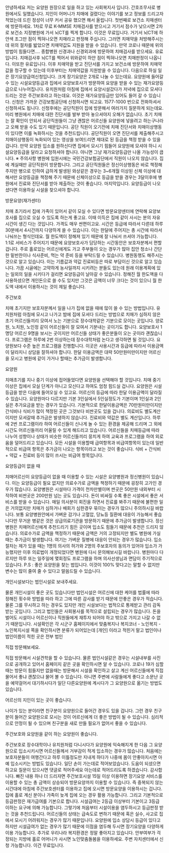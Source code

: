 안녕하세요
저는 요양원 원장으로 일을 하고 있는 사회복지사 입니다. 간호조무사로 병원에서도 일했습니다.
지인이 어머니가 치매에 걸렸다는 이야기를 보고 정보를 드리고자 적었는데 드린 정성이 너무 커서 공유 했으면 해서 올립니다.
첫번째로 보건소 치매센터에 방문하세요. 1차로 무료 K-MMSE 치매검사를 받으시고 거기서 점수가 낮으시면 2차로 보건소 지정병원에 가서 뇌CT를 찍게 합니다. 이것은 무료입니다. 거기서 뇌CT에 하얀색 조그만 점이 찍혀나오면 치매라고 판정해 주십니다. 그러면 치매약을 처방해주시는데 위의 절차를 밟았으면 치매약값도 지원을 받을 수 있습니다.
만약 코로나 때문에 위의 방법이 힘들다면.... 종합병원 신경과나 신경외과에 방문하여 치매검사를 받으세요. 유료입니다. 치매검사후 뇌CT를 찍어서 위와같이 하얀 점이 찍혀나오면 치매판정이 나옵니다. 이또한 유료입니다. 이후 치매약을 받고 진단서를 가지고 보건소에 방문하여 치매약 값을 청구할 수 있는데 이후부터는 치매약값을 지원받을 수 있습니다.
다음으로 하실 일은 장기요양급여신청입니다. 크게 장기요양은 2개로 나눌 수 있는데요. 요양원에 들어갈 수 있는 시설요양등급과 집에서 요양보호사가 방문하여 요양을 받을 수 있는 재가요양등급으로 나누어집니다.
유치원처럼 아침에 집에서 요양시설갔다가 저녁에 집으로 모셔다 드리는 것은 주간보호라고 하는데요. 이것은 재가요양등급만 있어도 들어 갈 수 있습니다.
신청은 가까운 건강보험공단에 신청하시면 되고요. 1577-1000 번으로 전화하셔서 신청하셔도 됩니다.
신청후에는 공단직원이 집에 방문해서 여러가지 질문하게 되는데요. 미리 병원에서 치매에 대한 진단서를 발부 받아 놓으셔야지 오해가 없습니다.
초기 치매는 잘 확인이 안되서 공단직원들이 그냥 괜찮은 어르신들 요양원에 넣을려고 하는구나라고 오해 받을 수도 있기 때문입니다.
공단 직원이 오기전에 치매 진단서와 치매이상행동이 있다면 이를 녹화하시는 것을 추천드립니다.
공단직원이 오면 진단서를 제출해주시고 치매이상행동이 녹화되어 있는 영상을 보여드리면 제대로 된 등급을 책정 받을 수 있을 겁니다.
만약 요양원 입소를 원하신다면 집에서 모시기 힘들어 요양원에 모셔야 하니 시설요양등급을 달라고 요청하셔야 합니다. 아니면 그냥 재가요양등급만 나올 가능성이 큽니다.
※ 주의사항
병원에 입원시에는 국민건강보험공단에서 직원이 나오지 않습니다. 집에 계실때만 공단직원이 방문합니다. 그리고 공단직원들은 정신이상행동은 바로 책정해주지만 병으로 인하여 급하게 발생된 와상같은 경우는 3~6개월 이상된 신체 이상에 대해서만 요양등급을 책정해 주기 때문에 신체이상으로 등급을 받을 경우는 3달이후에 병원에서 진료와 진단서를 받아 제출하는 것이 좋습니다.
마지막입니다.
요양등급이 나오셨다면 이용하실 시설을 찾으셔야 합니다.

방문요양(재가센터)

치매 초기라서 집에 가족이 있어서 같이 모실 수 있다면 방문요양센터에 연락해 요양보호사를 집으로 오실 수 있도록 하는게 좋고요.
이때 이득은 집에 같이 사시는 분의 자유시간이 생긴 다는 것입니다. 가격도 매우 싼편이고요.
시간은 등급에 따라서 다른데 하루 30분에서 4시간까지 다양하게 쓸 수 있습니다.
이는 한달에 주어지는 총 시간에 따라서 나눠쓰는 형식인데요. 월 한도액이 정해져 있기 때문에 잘 나눠서 쓰셔야 가능합니다.
1:1로 서비스가 주어지기 때문에 요양보호사가 담당하는 시간동안은 보호자분께서 편할겁니다.
주로 홀로있는 어르신에게도 가고 주부들이 오는 경우가 많아 집안 청소나 간단한 밑반찬이나 식사준비, 먹는 약 준비 등을 부탁드릴 수 있습니다. 병원동행도 해주시는 것으로 알고 있습니다. 이는 기름값과 약값 진료비등은 따로 부담이신 것으로 알고 있습니다.
가끔 시골에는 고약하게 농사일까지 시키려는 분들도 있는데 원래 이용계획에 있는 일외의 일을 시키다가 걸리면 요양등급이 날아갈 수 있습니다.
정해진 월 한도액을 다 사용하셨으면 개인돈으로 쓸 수도 있지만 그것은 금액이 너무 크다는 것이 있으니 월 한도액 내에서 이용하시는 것이 제일 좋습니다.

주간보호

치매 초기지만 보호자분께서 일을 나가 집에 없을 때에 많이 쓸 수 있는 방법입니다.
유치원처럼 아침에 모시고 나가고 밤에 집에 모셔다 드리는 방법으로 치매가 심하지 않은 초기 어르신들끼리 모여서 노는 기분으로 장수대학같은 기분으로 모이는 곳입니다. 양로원, 노치원, 노인정 같이 어르신들이 잘 모여서 기분내는 곳이기도 합니다.
요양보호사 1명당 어르신 9명을 보시는 곳이지만 어르신들 상태가 좋은분들이 오는 곳이라 괜찮습니다.
프로그램은 하루에 2번 이상하는데 장수대학처럼 논다고 생각하면 될 것입니다. 요양원보다 수준 높은 프로그램을 진행합니다. 이곳은 사용시간과 등급에 따라서 이용금액이 달라지니 상담을 잘하셔야 합니다.
한달 이용금액은 대략 50만원미만이지만 어르신을 모시고 병원에 같이 가거나 할때는 추가금이 발생합니다.

요양원

치매초기를 지나 중기 이상에 접어들었다면 요양원을 선택해야 할 것입니다. 치매 중기 이상은 집에서 모실 단계가 아니고 모신다고 하여도 엄청 힘드실 겁니다. 요양원은 시설등급을 받은 다음에 들어오실 수 있고요. 어르신의 등급에 따라 한달 이용금액이 달라질 수 있습니다. 요양원마다 다르지만 기본 3인실에서 5인실정도가 기본이며 1인실과 2인실은 추가요금을 받는 경우가 있습니다.
기본적으로 한달이용금액은 70만원미만이지만 간식비나 식비가 많이 책정된 곳은 그것보다 비싼곳도 있을 겁니다. 의료비도 별도계산이지만 모셔갈때 추가금은 발생하지 않습니다. 진료비와 약값은 별도 계산입니다.
하루에 2번 프로그램이라 하여 어르신들이 신나게 놀 수 있는 환경을 제공해 드리며 그 외에 시간도 어르신들끼리 어울릴 수 있게 해드리고 있습니다.
어르신들을 치매등급에 따라 나누어 성향이나 상태가 비슷한 어르신들끼리 뭉치게 하여 교육과 프로그램을 하여 외로움을 덜어드리고 있습니다.
모든 시설을 이용할때 급여항목과 비급여항목이 있는데 일반적으로 비급여 항목은 추가금이 나오는 항목이라고 보는 것이 좋습니다. 식비 + 간식비 + 약값 + 진료비 등이 많이 쓰시는 비급여 항목입니다.

요양등급이 없을 때

치매어르신이 요양등급이 없을 때 이용할 수 있는 시설은 요양병원과 정신병원이 있습니다.
이는 요양등급이 필요 없지만 의료수가로 금액을 책정하기 때문에 굉장히 고가인 경우가 많습니다.
요양병원은 시설마다 가격이 천차만별이며 싼곳은 50만원 내외부터 시작하여 비싼곳은 200만원 넘는 곳도 있습니다. 돈이 비싸질 수록 좋은 시설에서 좋은 서비스를 받을 수 있습니다.
매일 의사분이 회진을 하면서 진료를 봐주기 때문에 불편한 일은 거의없지만 치매가 심하거나 배회가 심한경우 묶이는 경우가 많으니 주의하시길 바랍니다.
보통 요양병원안에서 가벼운 감기나 고혈압, 당뇨등 질환에 대응이 가능해서 좋습니다만 무거운 병같은 것은 상급의료기관을 방문하기 때문에 추가금이 발생합니다.
정신병원은 치매어르신에게 추천드리기 힘든 곳이며 입소도 힘들기 때문에 추천은 드리지 않습니다.
의료수가로 금액을 책정하기 때문에 금액은 거의 고정되지만 별도 병원에 가실때는 추가금이 발생합니다. 여기는 가벼운 질병에 대응이 안되는 경우가 많습니다.
입소절차는 제가 있을 때는 1명의 의사의 허가와 2명의 주보호자의 동의가 있어야 입소가 가능했지만 이후 의료법이 개정되었다면 병원에 다시 문의해보시길 바랍니다.
병원마다 다르지만 하루 또는 일주일에 몇회정도 프로그램을 하며 의사선생님과 면담이 주기적으로 있습니다.
P.S : 좋은 요양원을 찾는 법입니다.
이것이 100% 맞다고는 말할 수 없지만 변수는 많이 줄여 줄 수 있다고 말씀드릴 수 있습니다.

개인시설보다는 법인시설로 보내주세요.

물론 개인시설이 좋은 곳도 있습니다만 법인시설은 어르신에 대한 케어를 법률에 따라 정해진 횟수와 방법을 따라 하고 그에 따른 감사를 받기 때문에 안좋은 경우가 적습니다.
물론 그를 무시하고 하는 경우도 있지만 개인 시설보다는 법적으로 통제받고 관리 감독받는 곳입니다.
그리고 법인들은 사회봉사를 목적으로 설립되는 경우가 많습니다.
돈을 벌어도 시설이나 어르신이나 직원들에게 재투자 되어야 하고 밖으로 가지고 나갈 수 없기 때문입니다.
시설확인은 각 시군구 홈페이지에서 맞춤복지나 복지코너 - 노인복지 - 노인복지시설 쪽을 확인하시면 분류가 되어있는데 [개인] 이라고 적힌거 말고 법인이나 법인이름이 적힌 곳은 전부 법인

직접 방문해보세요.

직접 방문해서 시설견학을 할 수 있습니다. 물론 법인시설같은 경우는 시설내부를 사진으로 공개하고 있어서 홈페이지 같은 곳을 확인하시면 알 수 있습니다.
코로나 19가 심할때는 방문이 힘들지만 없을때는 방문해서 시설을 확인하고 살고 계신 어르신들에게 직접 물어서 좋냐 괜찮으냐 물어 볼 수 있습니다.
아니면 주변에 사람들에게 좋다고 소문난 곳을 예약걸어서 대기하시다가 일단 다른요양원에 계시다가 그 요양원으로 옮기는 방법도 있습니다.

어르신의 지인이 있는 곳이 좋습니다.

나이가 있는 분이라면 친구분이 요양원으로 들어간 경우도 있을 겁니다. 그런 경우 친구분이 들어간 요양원으로 모시는 것이 어르신에게 더 좋은 방법이 될 수 있습니다. 심리적으로 안정이 될 수 있으며 친구분을 새로 만들 필요가 없어서 좋을 수 있습니다.

주간보호와 요양원을 같이 하는 요양원이 좋습니다.

주간보호로 장수대학이나 유치원처럼 다니시다가 요양원에 익숙해지게 한 다음 그 요양원으로 입소시키시면 어르신들께서 거부감이 적게 입소하는 경우가 많습니다.
처음에는 보호자분들이 여행간다고 하루 이틀정도만 지내게 하다가 나중에 몸이 안좋아지시면 아예 입소시키는 방법도 있습니다.
일단 손이 가는데로 적어보았습니다. 도움이 되셨으면 하고요 질문이 있으시면 댓글로 적어주세요 아는데로 적어드리도록 하겠습니다.
감사합니다.
빠진 내용 하나 더 드리자면 주간보호시설 15일 이상 이용하면 장기요양 서비스를 이용할 수 있는 총 금액이 상승되어 방문요양까지 이용할 수 있습니다. 즉 중복되지 않는 시간대에 아침에 주간보호센터를 이용하고 집에 오시면 방문요양을 이용하시는 겁니다. 집에 홀로 계신 분이나 가족이 늦게 집에 오는 경우 활용 가능합니다.
그리고 기본적으로 등급판정은 재가급여를 기본으로 합니다. 시설급여는 2등급 이상부터 기본이고 3등급 이하는 요구에 의해 가능합니다. 그렇기에 처음부터 시설이용을 염두하시고 등급판정 받는 것을 추천드립니다. 어르신들의 상태는 급속도로 변하기 때문에 혹은 실수, 사고로 집에서 모시기 어려워지는 경우가 많기 때문입니다. 요양원에 입소 상담시 등급이 있다고 하지만 시설급여가 없는 경우가 많기 때문에 이점을 염두해 두시면 장기요양을 다양하게 이용 가능합니다.
추가로 우리나라 복지환경은 정말 좋아지고 있습니다. 안부여부가 걱정되는 지방에 홀로 어머니가 사시면 노인맞춤돌봄을 이용하세요. 주변 자치센터에서 신청 가능합니다. 이건 무료입니다.